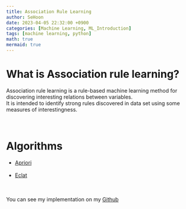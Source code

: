 ```yaml
---
title: Association Rule Learning
author: SeHoon
date: 2023-04-05 22:32:00 +0900
categories: [Machine Learning, ML_Introduction]
tags: [machine learning, python]
math: true
mermaid: true
---
```


# What is Association rule learning?


Association rule learning is a rule-based machine learning method for discovering interesting relations between variables.<br>
It is intended to identify strong rules discovered in data set using some measures of interestingness.
<br><br><br>

# Algorithms


+ [Apriori](https://csh970605.github.io/posts/Apriori/)<br><br>
+ [Eclat](https://csh970605.github.io/posts/Eclat/)<br>

<br><br>
You can see my implementation on my [Github](https://github.com/csh970605/Machine-LearningA-Z/tree/main/Part%205%20-%20Association%20Rule%20Learning)
